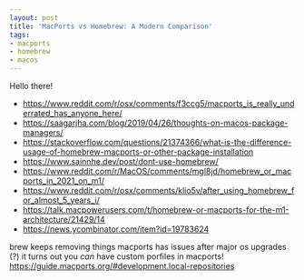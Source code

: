 ```yaml
---
layout: post
title: 'MacPorts vs Homebrew: A Modern Comparison'
tags:
- macports
- homebrew
- macos
---
```

Hello there!

- https://www.reddit.com/r/osx/comments/f3ccg5/macports_is_really_underrated_has_anyone_here/
- https://saagarjha.com/blog/2019/04/26/thoughts-on-macos-package-managers/
- https://stackoverflow.com/questions/21374366/what-is-the-difference-usage-of-homebrew-macports-or-other-package-installation
- https://www.sainnhe.dev/post/dont-use-homebrew/
- https://www.reddit.com/r/MacOS/comments/mgl8jd/homebrew_or_macports_in_2021_on_m1/
- https://www.reddit.com/r/osx/comments/klio5v/after_using_homebrew_for_almost_5_years_i/
- https://talk.macpowerusers.com/t/homebrew-or-macports-for-the-m1-architecture/21429/14
- https://news.ycombinator.com/item?id=19783624

brew keeps removing things
macports has issues after major os upgrades (?)
it turns out you _can_ have custom porfiles in macports!
https://guide.macports.org/#development.local-repositories
